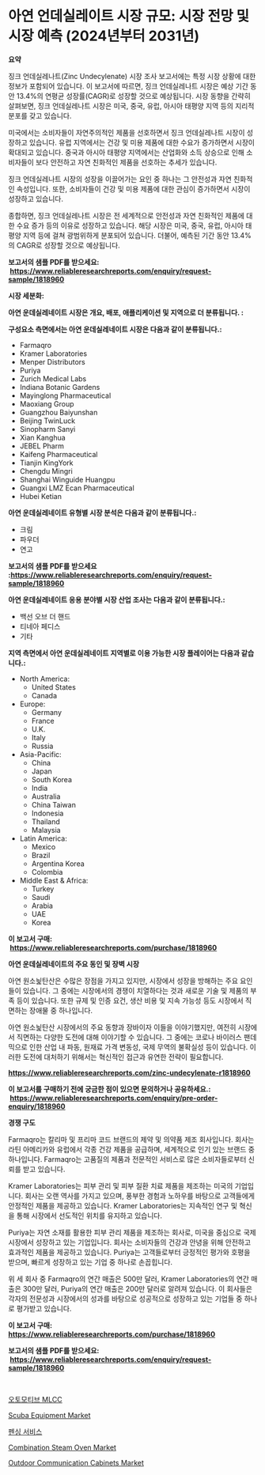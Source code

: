 <p><h1>아연 언데실레이트 시장 규모: 시장 전망 및 시장 예측 (2024년부터 2031년)</h1></p><p><strong>요약</strong></p>
<p><p>징크 언데실레나트(Zinc Undecylenate) 시장 조사 보고서에는 특정 시장 상황에 대한 정보가 포함되어 있습니다. 이 보고서에 따르면, 징크 언데실레나트 시장은 예상 기간 동안 13.4%의 연평균 성장률(CAGR)로 성장할 것으로 예상됩니다. 시장 동향을 간략히 살펴보면, 징크 언데실레나트 시장은 미국, 중국, 유럽, 아시아 태평양 지역 등의 지리적 분포를 갖고 있습니다.</p><p>미국에서는 소비자들이 자연주의적인 제품을 선호하면서 징크 언데실레나트 시장이 성장하고 있습니다. 유럽 지역에서는 건강 및 미용 제품에 대한 수요가 증가하면서 시장이 확대되고 있습니다. 중국과 아시아 태평양 지역에서는 산업화와 소득 상승으로 인해 소비자들이 보다 안전하고 자연 친화적인 제품을 선호하는 추세가 있습니다.</p><p>징크 언데실레나트 시장의 성장을 이끌어가는 요인 중 하나는 그 안전성과 자연 친화적인 속성입니다. 또한, 소비자들이 건강 및 미용 제품에 대한 관심이 증가하면서 시장이 성장하고 있습니다.</p><p>종합하면, 징크 언데실레나트 시장은 전 세계적으로 안전성과 자연 친화적인 제품에 대한 수요 증가 등의 이유로 성장하고 있습니다. 해당 시장은 미국, 중국, 유럽, 아시아 태평양 지역 등에 걸쳐 광범위하게 분포되어 있습니다. 더불어, 예측된 기간 동안 13.4%의 CAGR로 성장할 것으로 예상됩니다.</p></p>
<p><strong>보고서의 샘플 PDF를 받으세요: &nbsp;<a href="https://www.reliableresearchreports.com/enquiry/request-sample/1818960">https://www.reliableresearchreports.com/enquiry/request-sample/1818960</a></strong></p>
<p><strong>시장 세분화:</strong></p>
<p><strong> 아연 운데실레네이트 시장은 개요, 배포, 애플리케이션 및 지역으로 더 분류됩니다. :</strong></p>
<p><strong>구성요소 측면에서는 아연 운데실레네이트 시장은 다음과 같이 분류됩니다.:</strong></p>
<p><ul><li>Farmaqro</li><li>Kramer Laboratories</li><li>Menper Distributors</li><li>Puriya</li><li>Zurich Medical Labs</li><li>Indiana Botanic Gardens</li><li>Mayinglong Pharmaceutical</li><li>Maoxiang Group</li><li>Guangzhou Baiyunshan</li><li>Beijing TwinLuck</li><li>Sinopharm Sanyi</li><li>Xian Kanghua</li><li>JEBEL Pharm</li><li>Kaifeng Pharmaceutical</li><li>Tianjin KingYork</li><li>Chengdu Mingri</li><li>Shanghai Winguide Huangpu</li><li>Guangxi LMZ Ecan Pharmaceutical</li><li>Hubei Ketian</li></ul></p>
<p><strong> 아연 운데실레네이트 유형별 시장 분석은 다음과 같이 분류됩니다.:</strong></p>
<p><ul><li>크림</li><li>파우더</li><li>연고</li></ul></p>
<p><strong>보고서의 샘플 PDF를 받으세요 :<a href="https://www.reliableresearchreports.com/enquiry/request-sample/1818960">https://www.reliableresearchreports.com/enquiry/request-sample/1818960</a></strong></p>
<p><strong> 아연 운데실레네이트 응용 분야별 시장 산업 조사는 다음과 같이 분류됩니다.:</strong></p>
<p><ul><li>백선 오브 더 핸드</li><li>티네아 페디스</li><li>기타</li></ul></p>
<p><strong>지역 측면에서 아연 운데실레네이트 지역별로 이용 가능한 시장 플레이어는 다음과 같습니다.:</strong></p>
<p><ul>
    <li>
        North America:
        <ul>
            <li>United States</li>
            <li>Canada</li>
        </ul>
    </li>
    <li>
        Europe:
        <ul>
            <li>Germany</li>
            <li>France</li>
            <li>U.K.</li>
            <li>Italy</li>
            <li>Russia</li>
        </ul>
    </li>
    <li>
        Asia-Pacific:
        <ul>
            <li>China</li>
            <li>Japan</li>
            <li>South Korea</li>
            <li>India</li>
            <li>Australia</li>
            <li>China Taiwan</li>
            <li>Indonesia</li>
            <li>Thailand</li>
            <li>Malaysia</li>
        </ul>
    </li>
    <li>
        Latin America:
        <ul>
            <li>Mexico</li>
            <li>Brazil</li>
            <li>Argentina Korea</li>
            <li>Colombia</li>
        </ul>
    </li>
    <li>
        Middle East & Africa:
        <ul>
            <li>Turkey</li>
            <li>Saudi</li>
            <li>Arabia</li>
            <li>UAE</li>
            <li>Korea</li>
        </ul>
    </li>
    </ul></p>
<p><strong>이 보고서 구매: &nbsp;<a href="https://www.reliableresearchreports.com/purchase/1818960">https://www.reliableresearchreports.com/purchase/1818960</a></strong></p>
<p><strong>아연 운데실레네이트의 주요 동인 및 장벽 시장</strong></p>
<p><p>아연 원소늹탄산은 수많은 장점을 가지고 있지만, 시장에서 성장을 방해하는 주요 요인들이 있습니다. 그 중에는 시장에서의 경쟁이 치열하다는 것과 새로운 기술 및 제품의 부족 등이 있습니다. 또한 규제 및 인증 요건, 생산 비용 및 지속 가능성 등도 시장에서 직면하는 장애물 중 하나입니다.</p><p>아연 원소늹탄산 시장에서의 주요 동향과 장바이자 이들을 이야기했지만, 여전히 시장에서 직면하는 다양한 도전에 대해 이야기할 수 있습니다. 그 중에는 코로나 바이러스 팬데믹으로 인한 산업 내 파동, 원재료 가격 변동성, 국제 무역의 불확실성 등이 있습니다. 이러한 도전에 대처하기 위해서는 혁신적인 접근과 유연한 전략이 필요합니다.</p></p>
<p><strong><a href="https://www.reliableresearchreports.com/zinc-undecylenate-r1818960">https://www.reliableresearchreports.com/zinc-undecylenate-r1818960</a></strong></p>
<p><strong>이 보고서를 구매하기 전에 궁금한 점이 있으면 문의하거나 공유하세요.: &nbsp;<a href="https://www.reliableresearchreports.com/enquiry/pre-order-enquiry/1818960">https://www.reliableresearchreports.com/enquiry/pre-order-enquiry/1818960</a></strong></p>
<p><strong>경쟁 구도</strong></p>
<p><p>Farmaqro는 칼리마 및 프리마 코드 브랜드의 제약 및 의약품 제조 회사입니다. 회사는 라틴 아메리카와 유럽에서 각종 건강 제품을 공급하며, 세계적으로 인기 있는 브랜드 중 하나입니다. Farmaqro는 고품질의 제품과 전문적인 서비스로 많은 소비자들로부터 신뢰를 받고 있습니다.</p><p>Kramer Laboratories는 피부 관리 및 피부 질환 치료 제품을 제조하는 미국의 기업입니다. 회사는 오랜 역사를 가지고 있으며, 풍부한 경험과 노하우를 바탕으로 고객들에게 안정적인 제품을 제공하고 있습니다. Kramer Laboratories는 지속적인 연구 및 혁신을 통해 시장에서 선도적인 위치를 유지하고 있습니다.</p><p>Puriya는 자연 소재를 활용한 피부 관리 제품을 제조하는 회사로, 미국을 중심으로 국제 시장에서 성장하고 있는 기업입니다. 회사는 소비자들의 건강과 안녕을 위해 안전하고 효과적인 제품을 제공하고 있습니다. Puriya는 고객들로부터 긍정적인 평가와 호평을 받으며, 빠르게 성장하고 있는 기업 중 하나로 손꼽힙니다.</p><p>위 세 회사 중 Farmaqro의 연간 매출은 500만 달러, Kramer Laboratories의 연간 매출은 300만 달러, Puriya의 연간 매출은 200만 달러로 알려져 있습니다. 이 회사들은 각자의 전문성과 시장에서의 성과를 바탕으로 성공적으로 성장하고 있는 기업들 중 하나로 평가받고 있습니다.</p></p>
<p><strong>이 보고서 구매: &nbsp; <a href="https://www.reliableresearchreports.com/purchase/1818960">https://www.reliableresearchreports.com/purchase/1818960</a></strong></p>
<p><strong>보고서의 샘플 PDF를 받으세요: &nbsp;<a href="https://www.reliableresearchreports.com/enquiry/request-sample/1818960">https://www.reliableresearchreports.com/enquiry/request-sample/1818960</a></strong><strong></strong></p>
<p>&nbsp;</p>
<p><p><a href="https://medium.com/@flower89678/%EC%9E%90%EB%8F%99%EC%B0%A8-mlcc-%EC%8B%9C%EC%9E%A5-%EC%A7%80%ED%91%9C-%ED%95%B4%EB%8F%85-%EC%8B%9C%EC%9E%A5-%EC%A0%90%EC%9C%A0%EC%9C%A8-%ED%8A%B8%EB%A0%8C%EB%93%9C-%EB%B0%8F-%EC%84%B1%EC%9E%A5-%ED%8C%A8%ED%84%B4-70829d21c2b5">오토모티브 MLCC</a></p><p><a href="https://www.linkedin.com/pulse/scuba-equipment-market-size-trends-complete-industry-overview-k7upe?trackingId=rT1lcDRjR%2BEz3fR6dKdHpg%3D%3D">Scuba Equipment Market</a></p><p><a href="https://medium.com/@snake68678/2024%EB%85%84%EB%B6%80%ED%84%B0-2031%EB%85%84%EA%B9%8C%EC%A7%80-%EC%98%88%EC%83%81%EB%90%98%EB%8A%94-%ED%8E%9C%EC%8B%B1-%EC%84%9C%EB%B9%84%EC%8A%A4-%EC%8B%9C%EC%9E%A5-%EB%8F%99%ED%96%A5-%EB%B0%8F-%EC%8B%9C%EC%9E%A5-%EB%B6%84%EC%84%9D-063a15acda0f">펜싱 서비스</a></p><p><a href="https://www.linkedin.com/pulse/analyzing-combination-steam-oven-market-global-industry-perspective-uhpme?trackingId=EVXMbiXhTcajMIiWVWlTzQ%3D%3D">Combination Steam Oven Market</a></p><p><a href="https://github.com/biheemgalvinlouises6hokrh3h/Market-Research-Report-List-2/blob/main/outdoor-communication-cabinets-market.md">Outdoor Communication Cabinets Market</a></p></p>